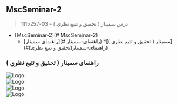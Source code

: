 ## MscSeminar-2

> درس سمينار ( تحقيق و تتبع نظري ) - 03-1115257

- [MscSeminar-2](# MscSeminar-2)
    * [راهنمای سمینار](# راهنمای-سمینار)
    *[سمينار ( تحقيق و تتبع نظري )](#راهنمای-سمینار(تحقیق و تتبع نظری))
    
###    راهنمای سمينار ( تحقيق و تتبع نظري )
 
![Logo](https://github.com/AliRazavi-edu/PNU_3991/blob/master/image/seminar1.png)
<br>
![Logo](https://github.com/AliRazavi-edu/PNU_3991/blob/master/image/seminar%202.png)
<br>
![Logo](https://github.com/AliRazavi-edu/PNU_3991/blob/master/image/seminar%203%20.png)
<br>
![Logo](https://github.com/AliRazavi-edu/PNU_3991/blob/master/image/seminar%204.png)
